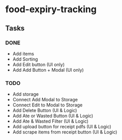 # food-expiry-tracking

## Tasks

### DONE
- Add items
- Add Sorting
- Add Edit button (UI only)
- Add Add Button + Modal (UI only)

### TODO
- Add storage
- Connect Add Modal to Storage
- Connect Edit to Modal to Storage
- Add Delete Button (UI & Logic)
- Add Ate or Wasted Button (UI & Logic)
- Add Ate & Wasted Filter (UI & Logic)
- Add upload button for receipt pdfs (UI & Logic)
- Add scrape items from receipt button (UI & Logic)